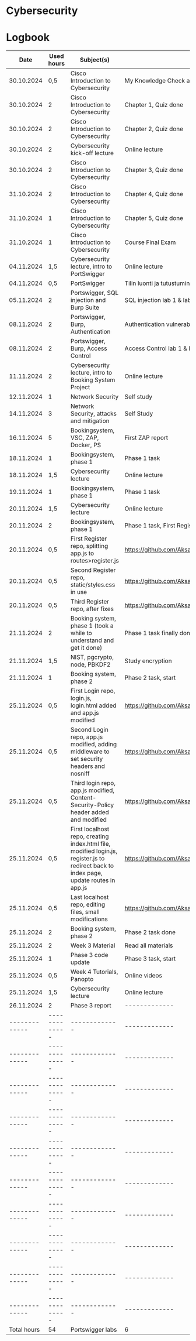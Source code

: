 # Cybersecurity
# Logbook

| Date  | Used hours | Subject(s)  | Output |
| ------------- | ------------- | ------------- | ------------- |
| 30.10.2024  | 0,5  | Cisco Introduction to Cybersecurity | My Knowledge Check and Course Navigation Tutorial |
| 30.10.2024  | 2 | Cisco Introduction to Cybersecurity | Chapter 1, Quiz done |
| 30.10.2024  | 2 | Cisco Introduction to Cybersecurity | Chapter 2, Quiz done |
| 30.10.2024  | 2 | Cybersecurity kick-off lecture | Online lecture |
| 30.10.2024  | 2 | Cisco Introduction to Cybersecurity | Chapter 3, Quiz done |
| 31.10.2024  | 2 | Cisco Introduction to Cybersecurity | Chapter 4, Quiz done |
| 31.10.2024  | 1 | Cisco Introduction to Cybersecurity | Chapter 5, Quiz done |
| 31.10.2024  | 1 | Cisco Introduction to Cybersecurity | Course Final Exam |
| 04.11.2024 | 1,5 | Cybersecurity lecture, intro to PortSwigger | Online lecture |
| 04.11.2024 | 0,5 | PortSwigger | Tilin luonti ja tutustuminen |
| 05.11.2024 | 2 | Portswigger, SQL injection and Burp Suite | SQL injection lab 1 & lab 2 |
| 08.11.2024 | 2 | Portswigger, Burp, Authentication | Authentication vulnerabilities lab 1 & lab 2 |
| 08.11.2024 | 2 | Portswigger, Burp, Access Control | Access Control lab 1 & lab 2 |
| 11.11.2024 | 2 | Cybersecurity lecture, intro to Booking System Project | Online lecture |
| 12.11.2024 | 1 | Network Security | Self study |
| 14.11.2024 | 3 | Network Security, attacks and mitigation | Self Study |
| 16.11.2024 | 5 | Bookingsystem, VSC, ZAP, Docker, PS | First ZAP report |
| 18.11.2024 | 1 | Bookingsystem, phase 1 | Phase 1 task |
| 18.11.2024 | 1,5 | Cybersecurity lecture | Online lecture |
| 19.11.2024 | 1 | Bookingsystem, phase 1 | Phase 1 task |
| 20.11.2024 | 1,5 | Cybersecurity lecture | Online lecture |
| 20.11.2024 | 2 | Bookingsystem, phase 1 | Phase 1 task, First Registration report |
| 20.11.2024 | 0,5 | First Register repo, splitting app.js to routes>register.js | https://github.com/AksaJudith/Cybersecurity/blob/main/Registration_page_first_test.md |
| 20.11.2024 | 0,5 | Second Register repo, static/styles.css in use | https://github.com/AksaJudith/Cybersecurity/blob/main/Registration_after_fix_Report-.md |
| 20.11.2024 | 0,5 | Third Register repo, after fixes | https://github.com/AksaJudith/Cybersecurity/blob/main/Registration_after_second_fix_Report-.md |
| 21.11.2024 | 2 | Booking system, phase 1 (took a while to understand and get it done) | Phase 1 task finally done |
| 21.11.2024 | 1,5 | NIST, pgcrypto, node, PBKDF2 | Study encryption |
| 21.11.2024 | 1 | Booking system, phase 2 | Phase 2 task, start |
| 25.11.2024 | 0,5 | First Login repo, login.js, login.html added and app.js modified | https://github.com/AksaJudith/Cybersecurity/blob/main/login_severalAttack_firstReport.md |
| 25.11.2024 | 0,5 | Second Login repo, app.js modified, adding middleware to set security headers and nosniff | https://github.com/AksaJudith/Cybersecurity/blob/main/Login_SecondReport.md |
| 25.11.2024 | 0,5 | Third login repo, app.js modified, Content-Security-Policy header added and modified | https://github.com/AksaJudith/Cybersecurity/blob/main/Login_thirdReport.md |
| 25.11.2024 | 0,5 | First localhost repo, creating index.html file, modified login.js, register.js to redirect back to index page, update routes in app.js | https://github.com/AksaJudith/Cybersecurity/blob/main/FirstRound_localhost_report.md |
| 25.11.2024 | 0,5 | Last localhost repo, editing files, small modifications | https://github.com/AksaJudith/Cybersecurity/blob/main/LastRound_localhost_Report-.md |
| 25.11.2024 | 2 | Booking system, phase 2 | Phase 2 task done |
| 25.11.2024 | 2 | Week 3 Material | Read all materials |
| 25.11.2024 | 1 | Phase 3 code update | Phase 3 task, start |
| 25.11.2024 | 0,5 | Week 4 Tutorials, Panopto | Online videos |
| 25.11.2024 | 1,5 | Cybersecurity lecture | Online lecture |
| 26.11.2024 | 2 | Phase 3 report | ------------- |
| ------------- | ------------- | ------------- | ------------- |
| ------------- | ------------- | ------------- | ------------- |
| ------------- | ------------- | ------------- | ------------- |
| ------------- | ------------- | ------------- | ------------- |
| ------------- | ------------- | ------------- | ------------- |
| ------------- | ------------- | ------------- | ------------- |
| ------------- | ------------- | ------------- | ------------- |
| ------------- | ------------- | ------------- | ------------- |
| ------------- | ------------- | ------------- | ------------- |
| ------------- | ------------- | ------------- | ------------- |
| Total hours | 54 | Portswigger labs | 6 |